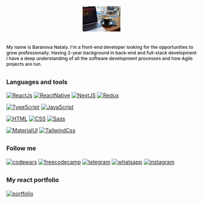 ## <div id="header" align="center"><img src="assets/img/img.jpg" width="100"/></div>

## <p style="font-size: 12px; font-weight: 500">My name is Baranova Nataly. I'm a front-end developer looking for the opportunities to grow professionally. Having 2-year background in back-end and full-stack development I have a deep understanding of all the software development processes and how Agile projects are run.</p>

## <p style='font-size: 16px'>Languages and tools</p>
[![ReactJs](https://img.shields.io/badge/ReactJs-0a1929?style=for-the-badge&logo=react&logoColor=76ecfa>)](https://react.dev/)
[![ReactNative](https://img.shields.io/badge/ReactNative-0a1929?style=for-the-badge&logo=react&logoColor=76ecfa>)](https://reactnative.dev/)
[![NextJS](https://img.shields.io/badge/NextJs-0a1929?style=for-the-badge&logo=react&logoColor=76ecfa>)](https://nextjs.org/)
[![Redux](https://img.shields.io/badge/Redux-0a1929?style=for-the-badge&logo=redux&logoColor=9b1a7a>)](https://redux.js.org/)

[![TypeScript](https://img.shields.io/badge/Typescript-0a1929?style=for-the-badge&logo=typescript&logoColor=9b1a7a>)](https://www.typescriptlang.org/)
[![JavaScript](https://img.shields.io/badge/Javascript-0a1929?style=for-the-badge&logo=javascript&logoColor=9b1a7a>)](https://www.javascript.com/)

[![HTML](https://img.shields.io/badge/HTML-0a1929?style=for-the-badge&logo=html&logoColor=9b1a7a>)](https://developer.mozilla.org/ru/docs/Learn/Getting_started_with_the_web/HTML_basics)
[![CSS](https://img.shields.io/badge/CSS-0a1929?style=for-the-badge&logo=CSS&logoColor=9b1a7a>)](https://developer.mozilla.org/en-US/docs/Web/CSS)
[![Sass](https://img.shields.io/badge/sass-0a1929?style=for-the-badge&logo=sass&logoColor=9b1a7a>)](https://sass-lang.com/)

[![MaterialUI](https://img.shields.io/badge/MaterialUI-0a1929?style=for-the-badge&logo=MUI&logoColor=9b1a7a>)](https://mui.com/)
[![TailwindCss](https://img.shields.io/badge/TailwindCss-0a1929?style=for-the-badge&logo=TailwindCss&logoColor=9b1a7a>)](https://tailwindcss.com/)

## <p style='font-size: 16px'>Follow me</p>
[![codewars](https://img.shields.io/badge/codewars-0a1929?style=for-the-badge&logo=Codewars&logoColor=9b1a7a>)](https://www.codewars.com/users/borashek32)
[![freecodecamp](https://img.shields.io/badge/freecodecamp-0a1929?style=for-the-badge&logo=freecodecamp&logoColor=9b1a7a>)](https://www.freecodecamp.org/fccba5044a8-8a7a-4ad2-89f4-a1656ea7e893)
[![telegram](https://img.shields.io/badge/telegram-0a1929?style=for-the-badge&logo=telegram&logoColor=9b1a7a>)](https://t.me/HuskyJack)
[![whatsapp](https://img.shields.io/badge/whatsapp-0a1929?style=for-the-badge&logo=whatsapp&logoColor=9b1a7a>)](https://t.me/905350429141)
[![instagram](https://img.shields.io/badge/instagram-0a1929?style=for-the-badge&logo=instagram&logoColor=9b1a7a>)](https://www.instagram.com/no.husky.jackie/)

## <p style='font-size: 16px'>My react portfolio</p>
[![portfolio](https://img.shields.io/badge/portfolio-0a1929?style=for-the-badge&logo=portfo&logoColor=9b1a7a>)](https://borashek32.github.io/portfolio/)